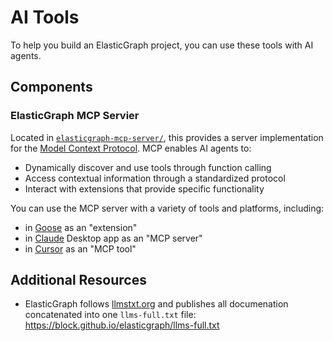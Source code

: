 # AI Tools

To help you build an ElasticGraph project, you can use these tools with AI agents.

## Components

### ElasticGraph MCP Servier

Located in [`elasticgraph-mcp-server/`](./elasticgraph-mcp-server/), this provides a server implementation for the [Model Context Protocol](https://modelcontextprotocol.io/). MCP enables AI agents to:

- Dynamically discover and use tools through function calling
- Access contextual information through a standardized protocol
- Interact with extensions that provide specific functionality

You can use the MCP server with a variety of tools and platforms, including:

- in [Goose](https://block.github.io/goose/) as an "extension"
- in [Claude](https://www.anthropic.com/news/model-context-protocol) Desktop app as an "MCP server"
- in [Cursor](https://docs.cursor.com/context/model-context-protocol) as an "MCP tool"

## Additional Resources

- ElasticGraph follows [llmstxt.org](https://llmstxt.org/) and publishes all documenation concatenated into one `llms-full.txt` file: https://block.github.io/elasticgraph/llms-full.txt
